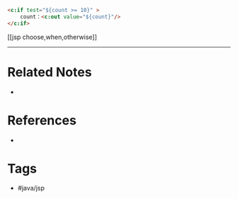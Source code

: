 ```html
<c:if test="${count >= 10}" >
	count：<c:out value="${count}"/>
</c:if>
```

[[jsp choose,when,otherwise]]

---
# Related Notes
- 

# References
- 

# Tags
- #java/jsp 